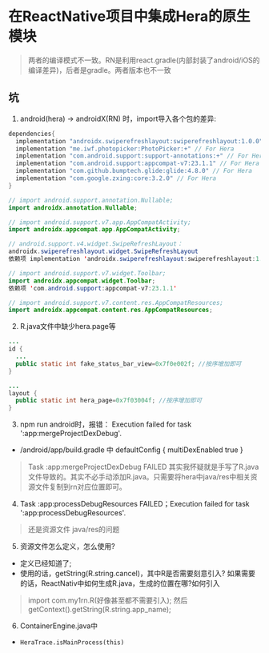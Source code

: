 # 在ReactNative项目中集成Hera的原生模块

> 两者的编译模式不一致。RN是利用react.gradle(内部封装了android/iOS的编译差异)，后者是gradle。两者版本也不一致

## 坑

1. android(hera) -> androidX(RN) 时，import导入各个包的差异:

  ```build.gradle
  dependencies{
    implementation "androidx.swiperefreshlayout:swiperefreshlayout:1.0.0" // For Hera
    implementation "me.iwf.photopicker:PhotoPicker:+" // For Hera
    implementation "com.android.support:support-annotations:+" // For Hera
    implementation "com.android.support:appcompat-v7:23.1.1" // For Hera
    implementation "com.github.bumptech.glide:glide:4.8.0" // For Hera
    implementation "com.google.zxing:core:3.2.0" // For Hera
  }

  ```

  ```java
  // import android.support.annotation.Nullable;
  import androidx.annotation.Nullable;

  // import android.support.v7.app.AppCompatActivity;
  import androidx.appcompat.app.AppCompatActivity;

  // android.support.v4.widget.SwipeRefreshLayout：
  androidx.swiperefreshlayout.widget.SwipeRefreshLayout
  依赖项 implementation 'androidx.swiperefreshlayout:swiperefreshlayout:1.0.0'

  // import android.support.v7.widget.Toolbar; 
  import androidx.appcompat.widget.Toolbar;
  依赖项 'com.android.support:appcompat-v7:23.1.1'

  // import android.support.v7.content.res.AppCompatResources;
  import androidx.appcompat.content.res.AppCompatResources;
  ```

2. R.java文件中缺少hera.page等
```java
...
id {
  ...
  public static int fake_status_bar_view=0x7f0e002f; //按序增加即可
}

...
layout {
  public static int hera_page=0x7f03004f; //按序增加即可
}
```

3. npm run android时，报错： Execution failed for task ':app:mergeProjectDexDebug'.

+ /android/app/build.gradle 中 defaultConfig { multiDexEnabled true }

> Task :app:mergeProjectDexDebug FAILED 其实我怀疑就是手写了R.java文件导致的。其实不必手动添加R.java。只需要将hera中java/res中相关资源文件复制到rn对应位置即可。

4. Task :app:processDebugResources FAILED；Execution failed for task ':app:processDebugResources'.

> 还是资源文件 java/res的问题

5. 资源文件怎么定义，怎么使用?
+ 定义已经知道了;
+ 使用的话，getString(R.string.cancel)，其中R是否需要刻意引入? 如果需要的话，ReactNativ中如何生成R.java，生成的位置在哪?如何引入

> import com.my1rn.R(好像甚至都不需要引入); 然后getContext().getString(R.string.app_name);

6. ContainerEngine.java中

+ `HeraTrace.isMainProcess(this)`
